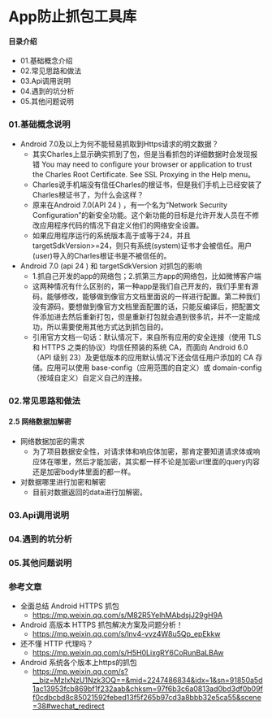 # App防止抓包工具库
#### 目录介绍
- 01.基础概念介绍
- 02.常见思路和做法
- 03.Api调用说明
- 04.遇到的坑分析
- 05.其他问题说明



### 01.基础概念说明
- Android 7.0及以上为何不能轻易抓取到Https请求的明文数据？
    - 其实Charles上显示确实抓到了包，但是当看抓包的详细数据时会发现报错 You may need to configure your browser or application to trust the Charles Root Certificate. See SSL Proxying in the Help menu。
    - Charles说手机端没有信任Charles的根证书，但是我们手机上已经安装了Charles根证书了，为什么会这样？
    - 原来在Android 7.0(API 24 ) ，有一个名为“Network Security Configuration”的新安全功能。这个新功能的目标是允许开发人员在不修改应用程序代码的情况下自定义他们的网络安全设置。
    - 如果应用程序运行的系统版本高于或等于24，并且targetSdkVersion>=24，则只有系统(system)证书才会被信任。用户(user)导入的Charles根证书是不被信任的。
- Android 7.0 (api 24 ) 和 targetSdkVersion 对抓包的影响
    - 1.抓自己开发的app的网络包；2.抓第三方app的网络包，比如微博客户端
    - 这两种情况有什么区别的，第一种app是我们自己开发的，我们手里有源码，能够修改，能够做到像官方文档里面说的一样进行配置。第二种我们没有源码，要想做到像官方文档里面配置的话，只能反编译后，把配置文件添加进去然后重新打包，但是重新打包就会遇到很多坑，并不一定能成功，所以需要使用其他方式达到抓包目的。
    - 引用官方文档一句话：默认情况下，来自所有应用的安全连接（使用 TLS 和 HTTPS 之类的协议）均信任预装的系统 CA，而面向 Android 6.0（API 级别 23）及更低版本的应用默认情况下还会信任用户添加的 CA 存储。应用可以使用 base-config（应用范围的自定义）或 domain-config（按域自定义）自定义自己的连接。



### 02.常见思路和做法


#### 2.5 网络数据加解密
- 网络数据加密的需求
    - 为了项目数据安全性，对请求体和响应体加密，那肯定要知道请求体或响应体在哪里，然后才能加密，其实都一样不论是加密url里面的query内容还是加密body体里面的都一样。
- 对数据哪里进行加密和解密
    - 目前对数据返回的data进行加解密。



### 03.Api调用说明



### 04.遇到的坑分析



### 05.其他问题说明



### 参考文章
- 全面总结 Android HTTPS 抓包
    - https://mp.weixin.qq.com/s/M82R5YelhMAbdsjJ29gH9A
- Android 高版本 HTTPS 抓包解决方案及问题分析！
    - https://mp.weixin.qq.com/s/lnv4-vvz4W8u5Qp_epEkkw
- 还不懂 HTTP 代理吗？
    - https://mp.weixin.qq.com/s/H5H0LixgRY6CoRunBaLBAw
- Android 系统各个版本上https的抓包
    - https://mp.weixin.qq.com/s?__biz=MzIxNzU1Nzk3OQ==&mid=2247486834&idx=1&sn=91850a5d1ac13953fcb869bf1f232aab&chksm=97f6b3c6a0813ad0bd3df0b09ff0cdbcbd8c85021592febed13f5f265b97cd3a8bbb32e5ca55&scene=38#wechat_redirect


